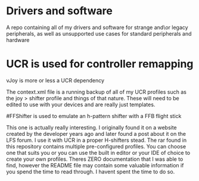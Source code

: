 # Drivers and software

A repo containing all of my drivers and software for strange and\or legacy peripherals, as well as unsupported use cases for standard peripherals and hardware

# UCR is used for controller remapping
vJoy is more or less a UCR dependency

The context.xml file is a running backup of all of my UCR profiles such as the joy > shifter profile and things of that nature. These will need to be edited to use with your devices and are really just templates.


#FFShifter is used to emulate an h-pattern shifter with a FFB flight stick

This one is actually really interesting. I originally found it on a website created by the developer years ago and later found a post about it on the LFS forum. I use it with UCR in a proper H-shifters stead. The rar found in this repository contains multiple pre-configured profiles. You can choose one that suits you or you can use the built in editor or your IDE of choice to create your own profiles. Theres ZERO documentation that I was able to find, however the README file may contain some valuable information if you spend the time to read through. I havent spent the time to do so.
